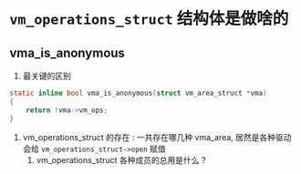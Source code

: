 # `vm_operations_struct` 结构体是做啥的


## vma_is_anonymous

1. 最关键的区别
```c
static inline bool vma_is_anonymous(struct vm_area_struct *vma)
{
	return !vma->vm_ops;
}
```

1. vm_operations_struct 的存在 : 一共存在哪几种 vma_area, 居然是各种驱动会给 `vm_operations_struct->open` 赋值
    1. vm_operations_struct 各种成员的总用是什么 ?
